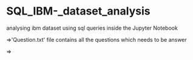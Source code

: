 # SQL_IBM-_dataset_analysis
analysing ibm dataset using sql queries inside the Jupyter Notebook

=>'Question.txt' file contains all the questions which needs to be answer 

=>
